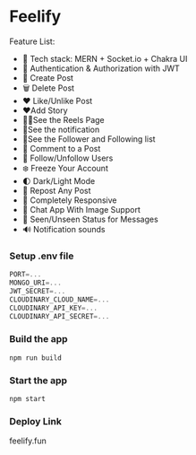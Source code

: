 # Feelify

Feature List:


-   🌟 Tech stack: MERN + Socket.io + Chakra UI
-   🎃 Authentication & Authorization with JWT
-   📝 Create Post
-   🗑️ Delete Post
-   ❤️ Like/Unlike Post
-   ❤️Add Story
-   🙋‍♂️See the Reels Page
-   🤖See the notification
-   👩See the Follower and Following list 
-   💬 Comment to a Post
-   👥 Follow/Unfollow Users
-   ❄️ Freeze Your Account
-   🌓 Dark/Light Mode
-   📢 Repost Any Post
-   📱 Completely Responsive
-   💬 Chat App With Image Support
-   👀 Seen/Unseen Status for Messages
-   🔊 Notification sounds


### Setup .env file

```js
PORT=...
MONGO_URI=...
JWT_SECRET=...
CLOUDINARY_CLOUD_NAME=...
CLOUDINARY_API_KEY=...
CLOUDINARY_API_SECRET=...
```

### Build the app

```shell
npm run build
```

### Start the app

```shell
npm start
```
### Deploy Link
feelify.fun
